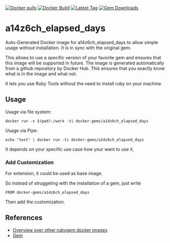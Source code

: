 [![Docker pulls](https://img.shields.io/docker/pulls/rubygem/a14z6ch_elapsed_days.svg)](https://hub.docker.com/r/rubygem/a14z6ch_elapsed_days/)
[![Docker Build](https://img.shields.io/docker/automated/rubygem/a14z6ch_elapsed_days.svg)](https://hub.docker.com/r/rubygem/a14z6ch_elapsed_days/)
[![Latest Tag](https://img.shields.io/github/tag/docker-rubygem/a14z6ch_elapsed_days.svg)](https://hub.docker.com/r/rubygem/a14z6ch_elapsed_days/)
[![Gem Downloads](https://img.shields.io/gem/dt/a14z6ch_elapsed_days.svg)](https://rubygems.org/gems/a14z6ch_elapsed_days/)
# a14z6ch_elapsed_days

Auto-Generated Docker image for a14z6ch_elapsed_days to allow simple usage without installation.
It is in sync with the original gem.

This allows to use a specific version of your favorite gem and ensures that this image will be supported in future.
The image is generated automatically from a github repository by Docker Hub.
This ensures that you exactly know what is in the image and what not.

It lets you use Ruby Tools without the need to install ruby on your machine.

## Usage

Usage via file system:

`docker run -v $(pwd):/work -ti docker-gems/a14z6ch_elapsed_days`

Usage via Pipe:

`echo "test" | docker run -ti docker-gems/a14z6ch_elapsed_days`

It depends on your specific use case how your want to use it.

### Add Customization

For extension, it could be used as base image.

So instead of struggeling with the installation of a gem, just write

`FROM docker-gems/a14z6ch_elapsed_days`

Then add the customization.

## References

 - [Overview over other rubygem docker images](https://github.com/thinkbot/docker-rubygem)
 - [Gem](https://rubygems.org/gems/a14z6ch_elapsed_days/)
